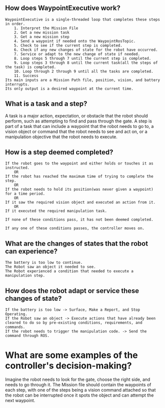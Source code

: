## How does WaypointExecutive work?
    WaypointExecutive is a single-threaded loop that completes these steps in order.
        1. Interpret the Mission File
        2. Get a new mission task
        3. Get a new mission step
        4. Send a waypoint if needed onto the WaypointRosTopic.
        5. Check to see if the current step is completed.
        6. Check if any new changes of state for the robot have occurred.
        7. Service or adapt to the new change of state if needed.
        8. Loop steps 5 through 7 until the current step is completed.
        9. Loop steps 3 through 8 until the current task(all the steps of the task) is completed.
        10. Loop through 2 through 9 until all the tasks are completed.
        11. Success
    Its main inputs are a Mission Path file, position, vision, and battery interrupts.
    Its only output is a desired waypoint at the current time.
## What is a task and a step?
A task is a major action, expectation, or obstacle that the robot should perform, such as attempting to find and pass through the gate.
A step is part of a task that can include a waypoint that the robot needs to go to, a vision object or command that the robot needs to see and act on, or a manipulation objective that the robot needs to execute. 
## How is a step deemed completed?
    If the robot goes to the waypoint and either holds or touches it as instructed.
        OR
    If the robot has reached the maximum time of trying to complete the step.
        OR
    If the robot needs to hold its position(was never given a waypoint) for a time period.
        OR
    If it saw the required vision object and executed an action from it.
        OR
    If it executed the required manipulation task.
    
    If none of these conditions pass, it has not been deemed completed.

    If any one of these conditions passes, the controller moves on.
## What are the changes of states that the robot can experience?
    The battery is too low to continue.
    The Robot saw an object it needed to see.
    The Robot experienced a condition that needed to execute a manipulation step.
## How does the robot adapt or service these changes of state?
    If the battery is too low -> Surface, Make a Report, and Stop Operating.
    If the Robot saw an object -> Execute actions that have already been cleared to do so by pre-existing conditions, requirements, and commands.
    If the robot needs to trigger the manipulation code. -> Send the command through ROS.
# What are some examples of the controller's decision-making?
Imagine the robot needs to look for the gate, choose the right side, and needs to go through it. The Mission file should contain the waypoints of each step, with one of the steps being a vision command attached so that the robot can be interrupted once it spots the object and can attempt the next waypoint.
